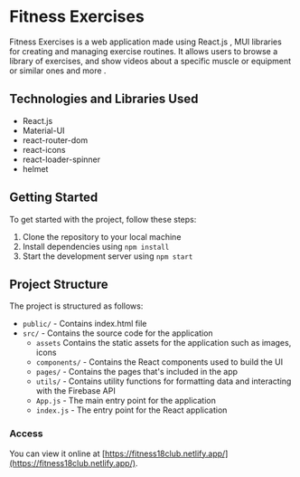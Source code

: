 # Fitness Exercises

Fitness Exercises is a web application made using React.js , MUI libraries for creating and managing exercise routines. It allows users to browse a library of exercises, and show videos about a specific muscle or equipment or similar ones and more .

## Technologies and Libraries Used

- React.js
- Material-UI
- react-router-dom
- react-icons
- react-loader-spinner
- helmet

## Getting Started

To get started with the project, follow these steps:

1. Clone the repository to your local machine
2. Install dependencies using `npm install`
3. Start the development server using `npm start`

## Project Structure

The project is structured as follows:

- `public/` - Contains index.html file
- `src/` - Contains the source code for the application
  - `assets` Contains the static assets for the application such as images, icons
  - `components/` - Contains the React components used to build the UI
  - `pages/` - Contains the pages that's included in the app
  - `utils/` - Contains utility functions for formatting data and interacting with the Firebase API
  - `App.js` - The main entry point for the application
  - `index.js` - The entry point for the React application

### Access

You can view it online at [https://fitness18club.netlify.app/](https://fitness18club.netlify.app/).

